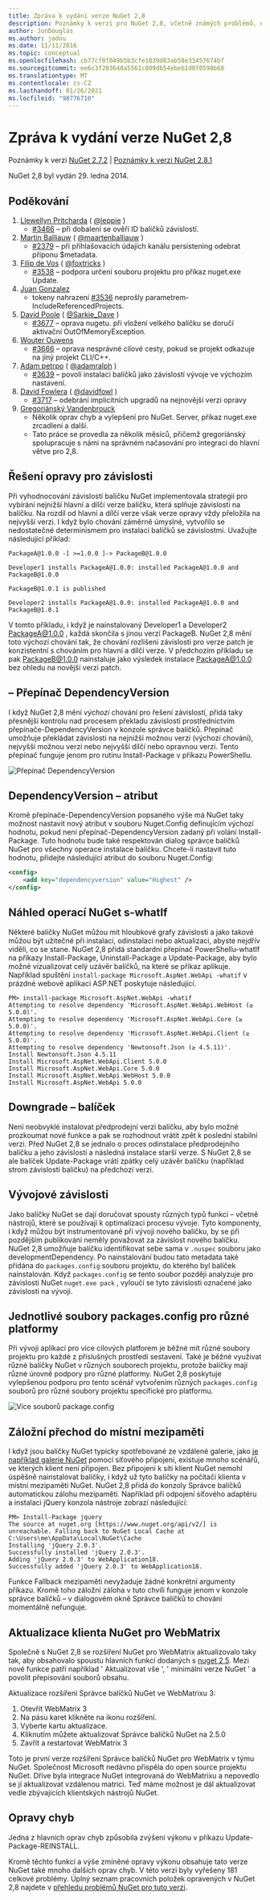 ```yaml
---
title: Zpráva k vydání verze NuGet 2,8
description: Poznámky k verzi pro NuGet 2,8, včetně známých problémů, oprav chyb, přidaných funkcí a chcete odeslat obecnou.
author: JonDouglas
ms.author: jodou
ms.date: 11/11/2016
ms.topic: conceptual
ms.openlocfilehash: cb77cf0f049b5b3cfe1039d83ab58e33457674bf
ms.sourcegitcommit: ee6c3f203648a5561c809db54ebeb1d0f0598b68
ms.translationtype: MT
ms.contentlocale: cs-CZ
ms.lasthandoff: 01/26/2021
ms.locfileid: "98776710"
---
```

# <a name="nuget-28-release-notes"></a>Zpráva k vydání verze NuGet 2,8

Poznámky k verzi [NuGet 2.7.2](../release-notes/nuget-2.7.2.md)  |  [Poznámky k verzi NuGet 2.8.1](../release-notes/nuget-2.8.1.md)

NuGet 2,8 byl vydán 29. ledna 2014.

## <a name="acknowledgements"></a>Poděkování

1. [Llewellyn Pritcharda](https://www.codeplex.com/site/users/view/leppie) ( [@leppie](https://twitter.com/leppie) )
    - [#3466](https://nuget.codeplex.com/workitem/3466) – při dobalení se ověří ID balíčků závislostí.
2. [Martin Balliauw](https://www.codeplex.com/site/users/view/maartenba) ( [@maartenballiauw](https://twitter.com/maartenballiauw) )
    - [#2379](https://nuget.codeplex.com/workitem/2379) – při přihlašovacích údajích kanálu persistening odebrat příponu $metadata.
3. [Filip de Vos](https://www.codeplex.com/site/users/view/FilipDeVos) ( [@foxtricks](https://twitter.com/foxtricks) )
    - [#3538](http://nuget.codeplex.com/workitem/3538) – podpora určení souboru projektu pro příkaz nuget.exe Update.
4. [Juan Gonzalez](https://www.codeplex.com/site/users/view/jjgonzalez)
    - tokeny nahrazení [#3536](http://nuget.codeplex.com/workitem/3536) neprošly parametrem-IncludeReferencedProjects.
5. [David Poole](https://www.codeplex.com/site/users/view/Sarkie) ( [@Sarkie_Dave](https://twitter.com/Sarkie_Dave) )
    - [#3677](http://nuget.codeplex.com/workitem/3677) – oprava nugetu. při vložení velkého balíčku se doručí aktivační OutOfMemoryException.
6. [Wouter Ouwens](https://www.codeplex.com/site/users/view/Despotes)
    - [#3666](http://nuget.codeplex.com/workitem/3666) – oprava nesprávné cílové cesty, pokud se projekt odkazuje na jiný projekt CLI/C++.
7. [Adam petrpo](http://www.codeplex.com/site/users/view/adamralph) ( [@adamralph](https://twitter.com/adamralph) )
    - [#3639](https://nuget.codeplex.com/workitem/3639) – povolí instalaci balíčků jako závislostí vývoje ve výchozím nastavení.
8. [David Fowlera](https://www.codeplex.com/site/users/view/dfowler) ( [@davidfowl](https://twitter.com/davidfowl) )
    - [#3717](https://nuget.codeplex.com/workitem/3717) – odebrání implicitních upgradů na nejnovější verzi opravy
9. [Gregoriánský Vandenbrouck](https://www.codeplex.com/site/users/view/vdbg)
    - Několik oprav chyb a vylepšení pro NuGet. Server, příkaz nuget.exe zrcadlení a další.
    - Tato práce se provedla za několik měsíců, přičemž gregoriánský spolupracuje s námi na správném načasování pro integraci do hlavní větve pro 2,8.

## <a name="patch-resolution-for-dependencies"></a>Řešení opravy pro závislosti

Při vyhodnocování závislostí balíčku NuGet implementovala strategii pro vybírání nejnižší hlavní a dílčí verze balíčku, která splňuje závislosti na balíčku. Na rozdíl od hlavní a dílčí verze však verze opravy vždy přeložila na nejvyšší verzi. I když bylo chování záměrně úmyslné, vytvořilo se nedostatečné determinismem pro instalaci balíčků se závislostmi. Uvažujte následující příklad:

```
PackageA@1.0.0 -[ >=1.0.0 ]-> PackageB@1.0.0

Developer1 installs PackageA@1.0.0: installed PackageA@1.0.0 and PackageB@1.0.0

PackageB@1.0.1 is published

Developer2 installs PackageA@1.0.0: installed PackageA@1.0.0 and PackageB@1.0.1
```

V tomto příkladu, i když je nainstalovaný Developer1 a Developer2 PackageA@1.0.0 , každá skončila s jinou verzí PackageB. NuGet 2,8 mění toto výchozí chování tak, že chování rozlišení závislosti pro verze patch je konzistentní s chováním pro hlavní a dílčí verze. V předchozím příkladu se pak PackageB@1.0.0 nainstaluje jako výsledek instalace PackageA@1.0.0 bez ohledu na novější verzi patch.

## <a name="-dependencyversion-switch"></a>– Přepínač DependencyVersion

I když NuGet 2,8 mění _výchozí_ chování pro řešení závislostí, přidá taky přesnější kontrolu nad procesem překladu závislostí prostřednictvím přepínače-DependencyVersion v konzole správce balíčků. Přepínač umožňuje překládat závislosti na nejnižší možnou verzi (výchozí chování), nejvyšší možnou verzi nebo nejvyšší dílčí nebo opravnou verzi.  Tento přepínač funguje jenom pro rutinu Install-Package v příkazu PowerShellu.

![Přepínač DependencyVersion](./media/NuGet-2.8/dependencyversion.png)

## <a name="dependencyversion-attribute"></a>DependencyVersion – atribut

Kromě přepínače-DependencyVersion popsaného výše má NuGet taky možnost nastavit nový atribut v souboru Nuget.Config definujícím výchozí hodnotu, pokud není přepínač-DependencyVersion zadaný při volání Install-Package. Tuto hodnotu bude také respektován dialog správce balíčků NuGet pro všechny operace instalace balíčku. Chcete-li nastavit tuto hodnotu, přidejte následující atribut do souboru Nuget.Config:

```xml
<config>
    <add key="dependencyversion" value="Highest" />
</config>
```

## <a name="preview-nuget-operations-with--whatif"></a>Náhled operací NuGet s-whatIf

Některé balíčky NuGet můžou mít hloubkové grafy závislosti a jako takové můžou být užitečné při instalaci, odinstalaci nebo aktualizaci, abyste nejdřív viděli, co se stane. NuGet 2,8 přidá standardní přepínač PowerShellu-whatIf na příkazy Install-Package, Uninstall-Package a Update-Package, aby bylo možné vizualizovat celý uzávěr balíčků, na které se příkaz aplikuje. Například spuštění `install-package Microsoft.AspNet.WebApi -whatif` v prázdné webové aplikaci ASP.NET poskytuje následující.

```
PM> install-package Microsoft.AspNet.WebApi -whatif
Attempting to resolve dependency 'Microsoft.AspNet.WebApi.WebHost (≥ 5.0.0)'.
Attempting to resolve dependency 'Microsoft.AspNet.WebApi.Core (≥ 5.0.0)'.
Attempting to resolve dependency 'Microsoft.AspNet.WebApi.Client (≥ 5.0.0)'.
Attempting to resolve dependency 'Newtonsoft.Json (≥ 4.5.11)'.
Install Newtonsoft.Json 4.5.11
Install Microsoft.AspNet.WebApi.Client 5.0.0
Install Microsoft.AspNet.WebApi.Core 5.0.0
Install Microsoft.AspNet.WebApi.WebHost 5.0.0
Install Microsoft.AspNet.WebApi 5.0.0
```

## <a name="downgrade-package"></a>Downgrade – balíček

Není neobvyklé instalovat předprodejní verzi balíčku, aby bylo možné prozkoumat nové funkce a pak se rozhodnout vrátit zpět k poslední stabilní verzi. Před NuGet 2,8 se jednalo o proces odinstalace předprodejního balíčku a jeho závislostí a následná instalace starší verze. S NuGet 2,8 se ale balíček Update-Package vrátí zpátky celý uzávěr balíčku (například strom závislosti balíčku) na předchozí verzi.

## <a name="development-dependencies"></a>Vývojové závislosti

Jako balíčky NuGet se dají doručovat spousty různých typů funkcí – včetně nástrojů, které se používají k optimalizaci procesu vývoje. Tyto komponenty, i když můžou být instrumentované při vývoji nového balíčku, by se při pozdějším publikování neměly považovat za závislost nového balíčku. NuGet 2,8 umožňuje balíčku identifikovat sebe sama v `.nuspec` souboru jako developmentDependency. Po nainstalování budou tato metadata také přidána do `packages.config` souboru projektu, do kterého byl balíček nainstalován. Když `packages.config` se tento soubor později analyzuje pro závislosti NuGet `nuget.exe pack` , vyloučí se tyto závislosti označené jako závislosti na vývoji.

## <a name="individual-packagesconfig-files-for-different-platforms"></a>Jednotlivé soubory packages.config pro různé platformy

Při vývoji aplikací pro více cílových platforem je běžné mít různé soubory projektu pro každé z příslušných prostředí sestavení. Také je běžné využívat různé balíčky NuGet v různých souborech projektu, protože balíčky mají různé úrovně podpory pro různé platformy. NuGet 2,8 poskytuje vylepšenou podporu pro tento scénář vytvořením různých `packages.config` souborů pro různé soubory projektu specifické pro platformu.

![Více souborů package.config](./media/NuGet-2.8/multiple-packageconfigs.png)

## <a name="fallback-to-local-cache"></a>Záložní přechod do místní mezipaměti

I když jsou balíčky NuGet typicky spotřebované ze vzdálené galerie, jako [je například galerie NuGet](http://www.nuget.org/) pomocí síťového připojení, existuje mnoho scénářů, ve kterých klient není připojen. Bez připojení k síti klient NuGet nemohl úspěšně nainstalovat balíčky, i když už tyto balíčky na počítači klienta v místní mezipaměti NuGet. NuGet 2,8 přidá do konzoly Správce balíčků automatickou zálohu mezipaměti. Například při odpojení síťového adaptéru a instalaci jQuery konzola nástroje zobrazí následující:

```
PM> Install-Package jquery
The source at nuget.org [https://www.nuget.org/api/v2/] is unreachable. Falling back to NuGet Local Cache at C:\Users\me\AppData\Local\NuGet\Cache
Installing 'jQuery 2.0.3'.
Successfully installed 'jQuery 2.0.3'.
Adding 'jQuery 2.0.3' to WebApplication18.
Successfully added 'jQuery 2.0.3' to WebApplication18.
```

Funkce Fallback mezipaměti nevyžaduje žádné konkrétní argumenty příkazu. Kromě toho záložní záloha v tuto chvíli funguje jenom v konzole správce balíčků – v dialogovém okně Správce balíčků to chování momentálně nefunguje.

## <a name="webmatrix-nuget-client-updates"></a>Aktualizace klienta NuGet pro WebMatrix

Společně s NuGet 2,8 se rozšíření NuGet pro WebMatrix aktualizovalo taky tak, aby obsahovalo spoustu hlavních funkcí dodaných s [nuget 2,5](../release-notes/nuget-2.5.md). Mezi nové funkce patří například ' Aktualizovat vše ', ' minimální verze NuGet ' a povolit přepisování souborů obsahu.

Aktualizace rozšíření Správce balíčků NuGet ve WebMatrixu 3:

1. Otevřít WebMatrix 3
1. Na pásu karet klikněte na ikonu rozšíření.
1. Vyberte kartu aktualizace.
1. Kliknutím můžete aktualizovat Správce balíčků NuGet na 2.5.0
1. Zavřít a restartovat WebMatrix 3

Toto je první verze rozšíření Správce balíčků NuGet pro WebMatrix v týmu NuGet.  Společnost Microsoft nedávno přispěla do open source projektu NuGet. Dříve byla integrace NuGet integrovaná do WebMatrixu a nepovedlo se jí aktualizovat vzdálenou matrici.  Teď máme možnost je dál aktualizovat vedle zbývajících klientských nástrojů NuGet.

## <a name="bug-fixes"></a>Opravy chyb

Jedna z hlavních oprav chyb způsobila zvýšení výkonu v příkazu Update-Package-REINSTALL.

Kromě těchto funkcí a výše zmíněné opravy výkonu obsahuje tato verze NuGet také mnoho dalších oprav chyb. V této verzi byly vyřešeny 181 celkové problémy. Úplný seznam pracovních položek opravených v NuGet 2,8 najdete v [přehledu problémů NuGet pro tuto verzi](https://nuget.codeplex.com/workitem/list/advanced?release=NuGet%202.8&status=all).
